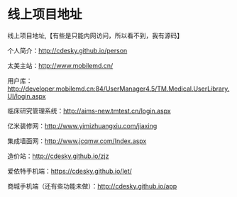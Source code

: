 # 线上项目地址
线上项目地址,【有些是只能内网访问，所以看不到，我有源码】

个人简介：http://cdesky.github.io/person

太美主站：http://www.mobilemd.cn/

用户库：http://developer.mobilemd.cn:84/UserManager4.5/TM.Medical.UserLibrary.UI/login.aspx

临床研究管理系统：http://aims-new.tmtest.cn/login.aspx

亿米装修网：http://www.yimizhuangxiu.com/jiaxing

集成墙面网：http://www.jcqmw.com/Index.aspx

造价站：http://cdesky.github.io/zjz

爱依特手机端：https://cdesky.github.io/let/

商城手机端（还有些功能未做）：http://cdesky.github.io/app
